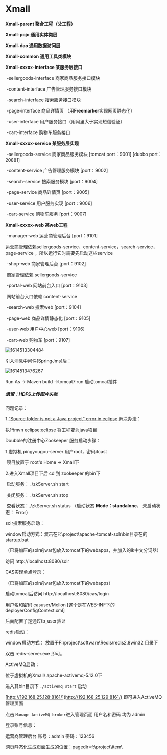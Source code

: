 # Xmall



**Xmall-parent 聚合工程（父工程）**

**Xmall-pojo 通用实体类层**

**Xmall-dao 通用数据访问层**

**Xmall-common 通用工具类模块**

**Xmall-xxxxx-interface  某服务层接口** 

​	-sellergoods-interface 商家商品服务接口模块

​	-content-interface 广告管理服务接口模块

​	-search-interface 搜索服务接口模块

​	-page-interface 商品详情页 （用**Freemarker**实现网页静态化）

​	-user-interface  用户服务接口（用阿里大于实现短信验证）

​	-cart-interface 购物车服务接口

**Xmall-xxxxx-service   某服务层实现**

​	-sellergoods-service 商家商品服务模块    [tomcat port：9001] [dubbo port：20881]

​	-content-service 广告管理服务模块   [port：9002]

​	-search-service 搜索服务模块 [port：9004]

​	-page-service 商品详情页  [port：9005]

​	-user-service 用户服务实现 [port：9006]

​	-cart-service 购物车服务 [port：9007]

**Xmall-xxxxx-web     某web工程**  

​	-manager-web  运营商管理后台    [port：9101]

​		运营商管理依赖sellergoods-service，content-service，search-service，page-service  ，所以运行它时需要先启动这些service

​	-shop-web  商家管理后台    [port：9102]

​		商家管理依赖 sellergoods-service

​	-portal-web  网站前台入口    [port：9103]

​		网站前台入口依赖 content-service

​	-search-web  搜索web   [port：9104]

​	-page-web   商品详情静态化  [port：9105]

​	-user-web  用户中心web  [port：9106]

​	-cart-web 购物车 [port：9107]



![1614513304484](C:\Users\Admin\AppData\Roaming\Typora\typora-user-images\1614513304484.png)



引入消息中间件[SpringJms]后：

![1614513476267](C:\Users\Admin\AppData\Roaming\Typora\typora-user-images\1614513476267.png)



Run As -> Maven build ->tomcat7:run 启动tomcat插件



##### 遗留：HDFS上传图片失败







问题记录：

1.[“Source folder is not a Java project” error in eclipse](https://stackoverflow.com/questions/11719545/source-folder-is-not-a-java-project-error-in-eclipse)  解决办法：

执行mvn eclipse:eclipse 将工程变为java项目







Doubble的注册中心Zookeeper 服务启动步骤：

1.虚拟机 pingyougou-server    用户root，密码itcast

​       项目放置于 root's Home ->  Xmall下

2.进入Xmall项目下后 cd 到 zookeeper 的bin下

​		启动服务： ./zkServer.sh start

​                关闭服务： ./zkServer.sh stop

​		查看状态：./zkServer.sh status （启动状态 **Mode：standalone**， 未启动状态： Error）





solr搜索服务启动：

window启动方式：双击在F:\project\apache-tomcat-solr\bin目录在的startup.bat

（已将加压的solr的war包放入tomcat下的webapps，并加入的ik中文分词器）

访问 http://localhost:8080/solr 



CAS实现单点登录：

（已将加压的solr的war包放入tomcat下的webapps）

启动tomcat后访问 http://localhost:8080/cas/login

用户名和密码 casuser/Mellon  [这个是在WEB-INF下的deployerConfigContext.xml]

后面配置了是通过tb_user验证



redis启动：

window启动方式： 放置于F:\project\software\Redis\redis2.8win32 目录下

双击 redis-server.exe 即可。



ActiveMQ启动：

位于虚拟机的Xmall/ apache-activemq-5.12.0下

进入其bin目录下  `./activemq start` 启动

[http://192.168.25.128:8161/](http://192.168.25.129:8161/)  即可进入ActiveMQ管理页面

点击 `Manage ActiveMQ broker`进入管理页面    用户名和密码  均为 admin 







登录账号信息：

运营商管理后台   账号：admin   密码：123456





网页静态化生成页面生成的位置：pagedir=f:\\project\\item\\